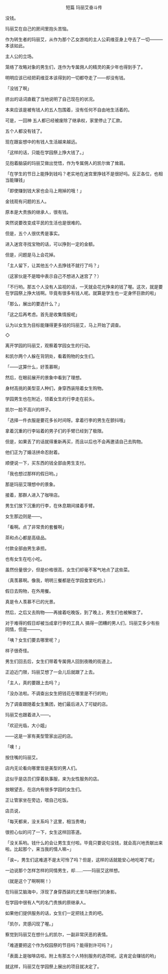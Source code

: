 <p align="center">短篇 玛丽艾奋斗传</p>

没钱。

玛丽艾在自己的房间里抱头苦恼。

作为转生者的玛丽艾，从作为那个乙女游戏的主人公莉维亚身上夺去了一切———本该如此。

主人公的立场。

笼络了攻略对象的男生们，连作为专属佣人的精灵的美少年也得到手了。

明明应该已经把莉维亚本该得到的一切都夺走了——却没有钱。

「没钱了啊」

挤出的话词直截了当地说明了自己现在的状况。

本来应该是被有钱人的五人包围着，没有任何不自由地生活着的。

可是，一回神 五人都已经被废除了继承权，家里停止了汇款。

五个人都没有钱了。

现在跟妄想中的有钱人生活越来越远。

「这样的话，只能在学园祭上挣大钱了。」

见抱着脑袋的玛丽艾做出觉悟，作为专属佣人的凯尔耸了耸肩。

「在学生的节日上能挣到钱吗？老实地在迷宫里挣钱不是很好吗。反正各位，也相当能赚钱」

「即使赚到钱大家也会马上用掉的哦！」

金钱观有问题的五人。

原本是大贵族的继承人，很有钱。

突然说要改变成平民的生活也是很难的。

但是，五个人很优秀是事实。

进入迷宫寻找宝物的话，可以挣到一定的金额。

但是，问题是马上会花掉。

「主人留下，让其他五个人去挣钱不就行了吗？」

（这家伙是不是暗中表示自己不想进入迷宫了？）

「不行哟。那五个人没有人监视的话，一天就会花光挣来的钱了喔。这次，就是要在学园祭上挣大钱啊。毕竟有很多有钱人呢。就算是学生也一定身怀巨款的啦」

「那么，展出的要选什么？」

「这之后再考虑。首先是收集情报呢」

认为以女生为目标能赚得更多钱的玛丽艾，马上开始了调查。

◇

离开学园的玛丽艾，观察着学园女生的行动。

和凯尔两个人躲在背阴处，看着购物的女生们。

「——这算什么，好羡慕啊」

然后，在眼前展开的景象中看到了理想。

身材高挑的美型亚人种们，身穿西装陪着女生购物。

学园男生也在附近，领着女生的行李走在前头。

凯尔一脸不高兴的样子。

「选择一件衣服是要花多长时间呀。拿着行李的男生在颤抖哦」

拿着沉重的行李站着的男子们的手臂已经到了极限。

但是，如果丢了的话就得重新再买，而且以后也不会再邀请自己去购物。

他们正为了婚活拼命忍耐着。

顺便说一下，买东西的钱全部由男生支付。

「我也想过那样的假日哟。」

那是玛丽艾理想中的景象。

接着，那群人进入了咖啡店。

男生们放下沉重的行李，在休息期间揉着手臂。

女生那边则是——。

「看啊。点了非常贵的套餐啊」

茶和点心都是高级品。

付款全部由男生承担。

也有女生在吃小吃。

虽然份量很少，但是价格很高，女生们却毫不客气地点了这些菜。

（真羡慕啊。像我，明明三餐都是在学园食堂吃的。）

假日去购物，在外用餐。

真是令人羡慕不已的光景。

然后，之后又去购物——再接着吃晚饭，到了晚上，男生们也被解放了。

对于难得的假日却被当成拿行李的工具人 搞得一团糟的男人们，玛丽艾多少有些同情，但是———。

「咦？女生们要去哪里呢？」

样子很奇怪。

男生们回去后，女生们带着专属佣人回到夜晚的街道上。

正迫近门限，玛丽艾想了一会儿后就跟了上去。

「主人，真的要跟上去吗？」

「没办法啦。不调查出女生把钱花在哪里是不行的哟」

为了调查跟随着女生集团，她们最后进入了可疑的店。

玛丽艾也跟着进入——。

「欢迎光临，大小姐」

——这是一家有美型管家出迎的店。

「噢！」

按住嘴的玛丽艾。

店内无论看向哪里皆是美型的男人们。

这似乎是店员们穿着执事服，来为女性服务的店。

放眼望去，在店内有很多学园的女生们。

正让管家坐在旁边，喂自己吃饭。

店员说，

「每天都来，没关系吗？这里，相当贵唷」

很担心似的问了一下，女生这样回答道。

「没关系哟。钱什么的会让男生支付啦。毕竟只要说句没钱，就会高兴地贡献出来啦。比起那个，来当我的情人嘛~」

「诶~，男生们这难道不是太可怜了吗？但是，这样的话就能安心地吃喝了呢」

一边说那个怎样怎样的同情男生，却……——玛丽艾这样想。

（就是这个了啊啊啊！）

在玛丽艾脑海中，浮现了身穿西装的尤里乌斯他们的身影。

在学园中很有人气的名门贵族的原继承人。

如果他们提供服务的话，女生们一定把钱上贡的吧。

「凯尔，灵感闪现了喔。」

察觉到玛丽艾在想什么的凯尔，一副非常厌恶的表情。

「难道要把这个作为校园祭的节目吗？能得到许可吗？」

「表面上是咖啡店啦。附上有那五个人特别服务的选项呢。这肯定会赚钱的哟」

就这样，玛丽艾在学园祭上展出的项目就决定了。

